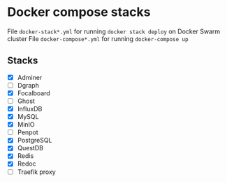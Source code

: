 # Docker compose stacks

File `docker-stack*.yml` for running `docker stack deploy` on Docker Swarm cluster
File `docker-compose*.yml` for running `docker-compose up`

## Stacks

- [x] Adminer
- [ ] Dgraph
- [x] Focalboard
- [ ] Ghost
- [x] InfluxDB
- [x] MySQL
- [x] MinIO
- [ ] Penpot
- [x] PostgreSQL
- [x] QuestDB
- [x] Redis
- [x] Redoc
- [ ] Traefik proxy
